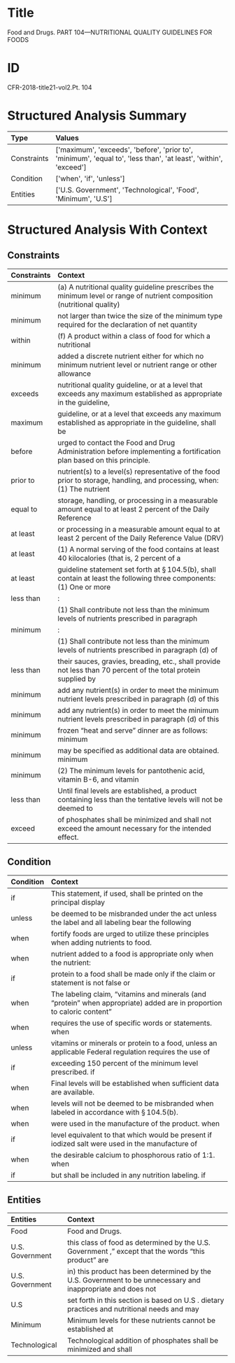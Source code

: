 # Title

 Food and Drugs. PART 104—NUTRITIONAL QUALITY GUIDELINES FOR FOODS


# ID

 CFR-2018-title21-vol2.Pt. 104


# Structured Analysis Summary

| Type        | Values                                                                                                           |
|:------------|:-----------------------------------------------------------------------------------------------------------------|
| Constraints | ['maximum', 'exceeds', 'before', 'prior to', 'minimum', 'equal to', 'less than', 'at least', 'within', 'exceed'] |
| Condition   | ['when', 'if', 'unless']                                                                                         |
| Entities    | ['U.S. Government', 'Technological', 'Food', 'Minimum', 'U.S']                                                   |


# Structured Analysis With Context

 


## Constraints

| Constraints   | Context                                                                                                                        |
|:--------------|:-------------------------------------------------------------------------------------------------------------------------------|
| minimum       | (a) A nutritional quality guideline prescribes the  minimum level or range of nutrient composition (nutritional quality)       |
| minimum       | not larger than twice the size of the minimum type required for the declaration of net quantity                                |
| within        | (f) A product  within a class of food for which a nutritional                                                                  |
| minimum       | added a discrete nutrient either for which no minimum nutrient level or nutrient range or other allowance                      |
| exceeds       | nutritional quality guideline, or at a level that exceeds any maximum established as appropriate in the guideline,             |
| maximum       | guideline, or at a level that exceeds any maximum established as appropriate in the guideline, shall be                        |
| before        | urged to contact the Food and Drug Administration before  implementing a fortification plan based on this principle.           |
| prior to      | nutrient(s) to a level(s) representative of the food prior to storage, handling, and processing, when: (1) The nutrient        |
| equal to      | storage, handling, or processing in a measurable amount equal to at least 2 percent of the Daily Reference                     |
| at least      | or processing in a measurable amount equal to at least 2 percent of the Daily Reference Value (DRV)                            |
| at least      | (1) A normal serving of the food contains at least 40 kilocalories (that is, 2 percent of a                                    |
| at least      | guideline statement set forth at &#167;&#8201;104.5(b), shall contain at least the following three components: (1) One or more |
| less than     | :                                                                                                                              |
|               |               (1) Shall contribute not  less than the minimum levels of nutrients prescribed in paragraph                      |
| minimum       | :                                                                                                                              |
|               |               (1) Shall contribute not less than the  minimum levels of nutrients prescribed in paragraph (d) of               |
| less than     | their sauces, gravies, breading, etc., shall provide not less than 70 percent of the total protein supplied by                 |
| minimum       | add any nutrient(s) in order to meet the minimum nutrient levels prescribed in paragraph (d) of this                           |
| minimum       | add any nutrient(s) in order to meet the minimum nutrient levels prescribed in paragraph (d) of this                           |
| minimum       | frozen &#8220;heat and serve&#8221; dinner are as follows: minimum                                                             |
| minimum       | may be specified as additional data are obtained. minimum                                                                      |
| minimum       | (2) The  minimum levels for pantothenic acid, vitamin B-6, and vitamin                                                         |
| less than     | Until final levels are established, a product containing  less than the tentative levels will not be deemed to                 |
| exceed        | of phosphates shall be minimized and shall not exceed  the amount necessary for the intended effect.                           |


## Condition

| Condition   | Context                                                                                                                                         |
|:------------|:------------------------------------------------------------------------------------------------------------------------------------------------|
| if          | This statement,  if used, shall be printed on the principal display                                                                             |
| unless      | be deemed to be misbranded under the act unless the label and all labeling bear the following                                                   |
| when        | fortify foods are urged to utilize these principles when  adding nutrients to food.                                                             |
| when        | nutrient added to a food is appropriate only when  the nutrient:                                                                                |
| if          | protein to a food shall be made only if the claim or statement is not false or                                                                  |
| when        | The labeling claim, &#8220;vitamins and minerals (and &#8220;protein&#8221; when appropriate) added are in proportion to caloric content&#8221; |
| when        | requires the use of specific words or statements. when                                                                                          |
| unless      | vitamins or minerals or protein to a food, unless an applicable Federal regulation requires the use of                                          |
| if          | exceeding 150 percent of the minimum level prescribed. if                                                                                       |
| when        | Final levels will be established  when  sufficient data are available.                                                                          |
| when        | levels will not be deemed to be misbranded when  labeled in accordance with &#167;&#8201;104.5(b).                                              |
| when        | were used in the manufacture of the product. when                                                                                               |
| if          | level equivalent to that which would be present if iodized salt were used in the manufacture of                                                 |
| when        | the desirable calcium to phosphorous ratio of 1:1. when                                                                                         |
| if          | but shall be included in any nutrition labeling. if                                                                                             |


## Entities

| Entities        | Context                                                                                                               |
|:----------------|:----------------------------------------------------------------------------------------------------------------------|
| Food            | Food  and Drugs.                                                                                                      |
| U.S. Government | this class of food as determined by the U.S. Government ,&#8221; except that the words &#8220;this product&#8221; are |
| U.S. Government | in) this product has been determined by the U.S. Government to be unnecessary and inappropriate and does not          |
| U.S             | set forth in this section is based on U.S . dietary practices and nutritional needs and may                           |
| Minimum         | Minimum levels for these nutrients cannot be established at                                                           |
| Technological   | Technological addition of phosphates shall be minimized and shall                                                     |


